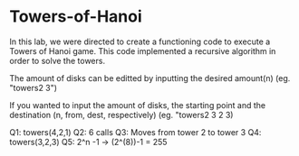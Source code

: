 # Towers-of-Hanoi
In this lab, we were directed to create a functioning code to execute a Towers of Hanoi game. This code implemented a recursive algorithm in order to solve the towers. 

The amount of disks can be editted by inputting the desired amount(n)
(eg. "towers2 3")

If you wanted to input the amount of disks, the starting point and the destination (n, from, dest, respectively)
(eg. "towers2 3 2 3)

Q1: towers(4,2,1)
Q2: 6 calls
Q3: Moves from tower 2 to tower 3 
Q4: towers(3,2,3)
Q5: 2^n -1 -> (2^(8))-1 = 255
